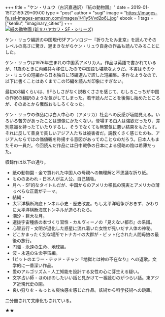 +++
title = "ケン・リュウ（古沢嘉通訳）『紙の動物園』"
date = 2019-01-15T21:59:29+09:00
type = "post"
author = "sugi"
image = "https://images-fe.ssl-images-amazon.com/images/I/41y5Vvd2p6L.jpg"
ebook = 1
tags = ["kenliu", "imaginary_cities"]
+++
<a href="http://www.amazon.co.jp/exec/obidos/ASIN/B00YGIKMNW/chezsugi-22/ref=nosim/" name="amazletlink" target="_blank"><img src="https://images-fe.ssl-images-amazon.com/images/I/41y5Vvd2p6L.jpg" alt="紙の動物園 (新☆ハヤカワ・SF・シリーズ)" class="alignleft"  /></a>

ケン・リュウ編訳の中国現代SFアンソロジー『折りたたみ北京』を読んでそのレベルの高さに驚き、遅まきながらケン・リュウ自身の作品も読んでみることにした。

ケン・リュウは1976年生まれの中国系アメリカ人。作品は英語で書かれているが、11歳のときに両親共々移住したので中国語も堪能なようだ。本書はそのケン・リュウの短編から日本独自に15編選んで訳した短編集。多作なようなので、以下に書くことはあくまでこの15編を読んだ印象にすぎない。

最初の3編くらいは、SFらしさがなく説教くささを感じて、むしろこっちが中国の作家の翻訳のような気がしてしまった。若干読んだことを後悔し始めたところが、そのあとから俄然おもしろくなった。

ケン・リュウの作品には白人中心の（アメリカ）社会への反感が垣間見える。いろいろ苦労があったことは想像にかたくない。登場する白人は強欲だったり、差別意識を持ったていたりするし、そうでなくても無邪気に悪い結果をもたらす。それに反して善良で貧しいアジア人たちは被害者だ。説教くさく感じたのも、アジア人ならではの価値観を称揚する意図があってのことなのだろう。日本人もまたその一員だ。今回読んだ作品には日中戦争の日本による侵略の陰は希薄だった。

収録作は以下の通り。

- 紙の動物園 - 金で買われた中国人の母親への無理解と不思議な折り紙。
- もののあわれ - 日本人が主人公。自己犠牲。
- 月へ - SF的なタイトルだが、中国からのアメリカ移民の現実とアメリカの薄っぺらな正義がテーマ。
- 結縄 -
- 太平洋横断海底トンネル小史 - 歴史改変。もし太平洋戦争がおきず、かわりに太平洋横断海底トンネルが造られたら。
- 潮汐 - 巨大な月。
- 選抜宇宙種族の本づくり習性 - カルヴィーノの『見えない都市』の系譜。
- 心智五行 - 文明が退化した惑星に流れ着いた女性が見いだす人体の神秘。
- どこかまったく別な場所でトナカイの大群が - ビット化された人間母娘の最後の旅行。
- 円弧 - 永遠の生命、地球編。
- 波 - 永遠の生命宇宙編。
- 1ビットのエラー - テッド・チャン『地獄とは神の不在なり』への返歌。文学的に一番深い作品。
- 愛のアルゴリズム - 人工知能を設計する女性の心に芽生える疑い。
- 文字占い師 - ほのぼのしたいい話と見かけて一番読むのがつらい話。東アジア近現代史の闇。
- 良い狩りを - もっとも爽快感を感じた作品。妖術から科学技術への跳躍。

二分冊されて文庫化もされている。

★★